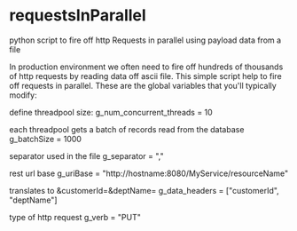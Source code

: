requestsInParallel
==================

python script to fire off http Requests in parallel using payload data from a file

In production environment we often need to fire off hundreds of thousands of http requests by reading data off ascii file.
This simple script help to fire off requests in parallel. These are the global variables that you'll typically modify:

define threadpool size:
g_num_concurrent_threads = 10

each threadpool gets a batch of records read from the database
g_batchSize = 1000

separator used in the file
g_separator = ","

rest url base
g_uriBase = "http://hostname:8080/MyService/resourceName"

translates to &customerId=<data>&deptName=<data>
g_data_headers = ["customerId", "deptName"]

type of http request
g_verb = "PUT"

